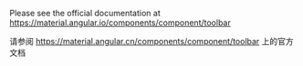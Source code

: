 Please see the official documentation at <https://material.angular.io/components/component/toolbar>

请参阅 <https://material.angular.cn/components/component/toolbar> 上的官方文档